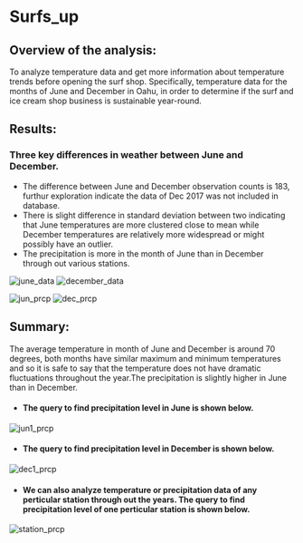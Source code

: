 # Surfs_up
## Overview of the analysis:
To analyze temperature data and get more information about temperature trends before opening the surf shop. Specifically, temperature data for the months of June and December in Oahu, in order to determine if the surf and ice cream shop business is sustainable year-round.

## Results: 
### Three key differences in weather between June and December.
- The difference between June and December observation counts is 183, furthur exploration indicate the data of Dec 2017 was not included in database.
- There is slight difference in standard deviation between two indicating that June temperatures are more clustered close to mean while December temperatures are relatively         more widespread or might possibly have an outlier.
- The precipitation is more in the month of June than in December through out various stations.

![june_data](https://user-images.githubusercontent.com/84524153/128582421-166a9245-8fcf-4033-9d4a-7a7e0bc6b726.png)
![december_data](https://user-images.githubusercontent.com/84524153/128582426-8503683d-37a1-4dd5-a238-1010faab9b58.png)

![jun_prcp](https://user-images.githubusercontent.com/84524153/128614352-0c49cf8a-b407-49b4-bdc9-63f9b043b009.png)
![dec_prcp](https://user-images.githubusercontent.com/84524153/128614363-1d1613cd-1cd2-47c4-88fa-4277b39c9c2c.png)


## Summary:
The average temperature in month of June and December is around 70 degrees, both months have similar maximum and minimum temperatures and so it is safe to say that the temperature does not have dramatic fluctuations throughout the year.The precipitation is slightly higher in June than in December.

- #### The query to find precipitation level in June is shown below.

![jun1_prcp](https://user-images.githubusercontent.com/84524153/128614366-773bf548-e5fe-4aff-a8e3-293902855c67.png)

- #### The query to find precipitation level in December is shown below.

![dec1_prcp](https://user-images.githubusercontent.com/84524153/128614368-ed0fd5ef-67ac-4733-9da4-40b9783afed0.png)


- #### We can also analyze temperature or precipitation data of any perticular station through out the years. The query to find precipitation level of one perticular station is     shown below.

![station_prcp](https://user-images.githubusercontent.com/84524153/128614372-4b9bec33-ae6e-4ec1-8955-b89894b25bd6.png)
